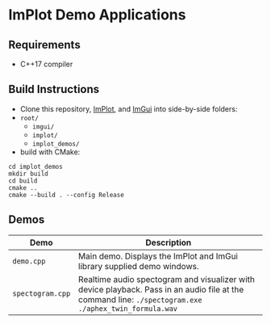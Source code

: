 # ImPlot Demo Applications

## Requirements

- C++17 compiler

## Build Instructions
- Clone this repository, [ImPlot](https://github.com/epezent/implot), and [ImGui](https://github.com/ocornut/imgui) into side-by-side folders:
- `root/`
    - `imgui/`
    - `implot/`
    - `implot_demos/`
- build with CMake:
```shell
cd implot_demos
mkdir build
cd build
cmake ..
cmake --build . --config Release
```

## Demos

|Demo|Description|
|---|---|
|`demo.cpp`|Main demo. Displays the ImPlot and ImGui library supplied demo windows.|
|`spectogram.cpp`|Realtime audio spectogram and visualizer with device playback. Pass in an audio file at the command line: `./spectogram.exe ./aphex_twin_formula.wav`